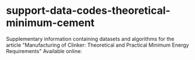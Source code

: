 # support-data-codes-theoretical-minimum-cement
Supplementary information containing datasets and algorithms for the article 
"Manufacturing of Clinker: Theoretical and Practical Minimum Energy Requirements" 
Available online:
